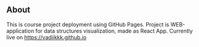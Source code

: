 ## About

This is course project deployment using GitHub Pages. Project is WEB-application for data structures visualization, made as React App. Currently live on https://vadiikkk.github.io
